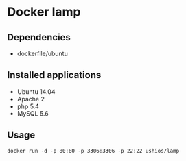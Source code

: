 Docker lamp
============

Dependencies
------------

- dockerfile/ubuntu

Installed applications
-----------------------

- Ubuntu 14.04
- Apache 2
- php 5.4
- MySQL 5.6

Usage
-----

    docker run -d -p 80:80 -p 3306:3306 -p 22:22 ushios/lamp

